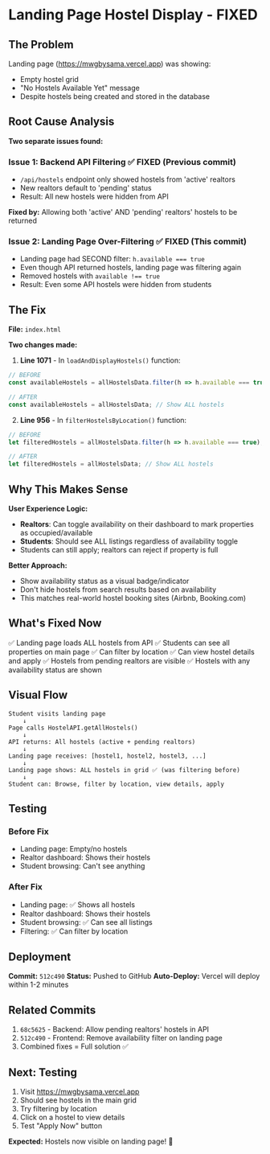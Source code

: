 # Landing Page Hostel Display - FIXED

## The Problem

Landing page (https://mwgbysama.vercel.app) was showing:
- Empty hostel grid
- "No Hostels Available Yet" message
- Despite hostels being created and stored in the database

## Root Cause Analysis

**Two separate issues found:**

### Issue 1: Backend API Filtering ✅ FIXED (Previous commit)
- `/api/hostels` endpoint only showed hostels from 'active' realtors
- New realtors default to 'pending' status
- Result: All new hostels were hidden from API

**Fixed by:** Allowing both 'active' AND 'pending' realtors' hostels to be returned

### Issue 2: Landing Page Over-Filtering ✅ FIXED (This commit)
- Landing page had SECOND filter: `h.available === true`
- Even though API returned hostels, landing page was filtering again
- Removed hostels with `available !== true`
- Result: Even some API hostels were hidden from students

## The Fix

**File:** `index.html`

**Two changes made:**

1. **Line 1071** - In `loadAndDisplayHostels()` function:
```javascript
// BEFORE
const availableHostels = allHostelsData.filter(h => h.available === true);

// AFTER  
const availableHostels = allHostelsData; // Show ALL hostels
```

2. **Line 956** - In `filterHostelsByLocation()` function:
```javascript
// BEFORE
let filteredHostels = allHostelsData.filter(h => h.available === true);

// AFTER
let filteredHostels = allHostelsData; // Show ALL hostels
```

## Why This Makes Sense

**User Experience Logic:**
- **Realtors**: Can toggle availability on their dashboard to mark properties as occupied/available
- **Students**: Should see ALL listings regardless of availability toggle
- Students can still apply; realtors can reject if property is full

**Better Approach:**
- Show availability status as a visual badge/indicator
- Don't hide hostels from search results based on availability
- This matches real-world hostel booking sites (Airbnb, Booking.com)

## What's Fixed Now

✅ Landing page loads ALL hostels from API
✅ Students can see all properties on main page
✅ Can filter by location
✅ Can view hostel details and apply
✅ Hostels from pending realtors are visible
✅ Hostels with any availability status are shown

## Visual Flow

```
Student visits landing page
    ↓
Page calls HostelAPI.getAllHostels()
    ↓
API returns: All hostels (active + pending realtors)
    ↓
Landing page receives: [hostel1, hostel2, hostel3, ...]
    ↓
Landing page shows: ALL hostels in grid ✅ (was filtering before)
    ↓
Student can: Browse, filter by location, view details, apply
```

## Testing

### Before Fix
- Landing page: Empty/no hostels
- Realtor dashboard: Shows their hostels
- Student browsing: Can't see anything

### After Fix
- Landing page: ✅ Shows all hostels
- Realtor dashboard: Shows their hostels
- Student browsing: ✅ Can see all listings
- Filtering: ✅ Can filter by location

## Deployment

**Commit:** `512c490`
**Status:** Pushed to GitHub
**Auto-Deploy:** Vercel will deploy within 1-2 minutes

## Related Commits

1. `68c5625` - Backend: Allow pending realtors' hostels in API
2. `512c490` - Frontend: Remove availability filter on landing page
3. Combined fixes = Full solution ✅

## Next: Testing

1. Visit https://mwgbysama.vercel.app
2. Should see hostels in the main grid
3. Try filtering by location
4. Click on a hostel to view details
5. Test "Apply Now" button

**Expected:** Hostels now visible on landing page! 🎉
